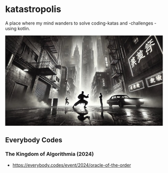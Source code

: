 # katastropolis

A place where my mind wanders to solve coding-katas and -challenges - using kotlin.

![katastroplis](src/main/resources/banner.jpeg)

## Everybody Codes

### The Kingdom of Algorithmia (2024)

* https://everybody.codes/event/2024/oracle-of-the-order
